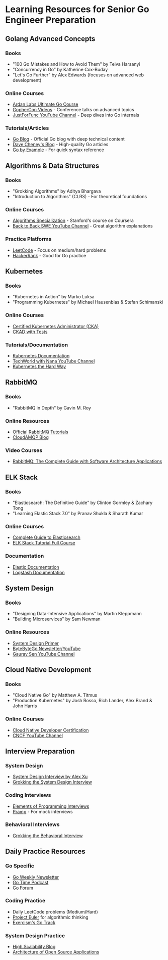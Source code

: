 # Learning Resources for Senior Go Engineer Preparation

## Golang Advanced Concepts
### Books
- "100 Go Mistakes and How to Avoid Them" by Teiva Harsanyi
- "Concurrency in Go" by Katherine Cox-Buday
- "Let's Go Further" by Alex Edwards (focuses on advanced web development)

### Online Courses
- [Ardan Labs Ultimate Go Course](https://www.ardanlabs.com/training/ultimate-go/)
- [GopherCon Videos](https://www.youtube.com/c/GopherAcademy) - Conference talks on advanced topics
- [JustForFunc YouTube Channel](https://www.youtube.com/c/JustForFunc) - Deep dives into Go internals

### Tutorials/Articles
- [Go Blog](https://go.dev/blog/) - Official Go blog with deep technical content
- [Dave Cheney's Blog](https://dave.cheney.net/) - High-quality Go articles
- [Go by Example](https://gobyexample.com/) - For quick syntax reference

## Algorithms & Data Structures
### Books
- "Grokking Algorithms" by Aditya Bhargava
- "Introduction to Algorithms" (CLRS) - For theoretical foundations

### Online Courses
- [Algorithms Specialization](https://www.coursera.org/specializations/algorithms) - Stanford's course on Coursera
- [Back to Back SWE YouTube Channel](https://www.youtube.com/channel/UCmJz2DV1a3yfgrR7GqRtUUA) - Great algorithm explanations

### Practice Platforms
- [LeetCode](https://leetcode.com/) - Focus on medium/hard problems
- [HackerRank](https://www.hackerrank.com/) - Good for Go practice

## Kubernetes
### Books
- "Kubernetes in Action" by Marko Luksa
- "Programming Kubernetes" by Michael Hausenblas & Stefan Schimanski

### Online Courses
- [Certified Kubernetes Administrator (CKA)](https://training.linuxfoundation.org/certification/certified-kubernetes-administrator-cka/)
- [CKAD with Tests](https://kodekloud.com/courses/certified-kubernetes-application-developer-ckad/)

### Tutorials/Documentation
- [Kubernetes Documentation](https://kubernetes.io/docs/home/)
- [TechWorld with Nana YouTube Channel](https://www.youtube.com/c/TechWorldwithNana)
- [Kubernetes the Hard Way](https://github.com/kelseyhightower/kubernetes-the-hard-way)

## RabbitMQ
### Books
- "RabbitMQ in Depth" by Gavin M. Roy

### Online Resources
- [Official RabbitMQ Tutorials](https://www.rabbitmq.com/getstarted.html)
- [CloudAMQP Blog](https://www.cloudamqp.com/blog/)

### Video Courses
- [RabbitMQ: The Complete Guide with Software Architecture Applications](https://www.udemy.com/course/rabbitmq-the-complete-guide-with-software-architecture-applications/)

## ELK Stack
### Books
- "Elasticsearch: The Definitive Guide" by Clinton Gormley & Zachary Tong
- "Learning Elastic Stack 7.0" by Pranav Shukla & Sharath Kumar

### Online Courses
- [Complete Guide to Elasticsearch](https://www.udemy.com/course/elasticsearch-complete-guide/)
- [ELK Stack Tutorial Full Course](https://www.youtube.com/watch?v=4X0WLg05ASw)

### Documentation
- [Elastic Documentation](https://www.elastic.co/guide/index.html)
- [Logstash Documentation](https://www.elastic.co/guide/en/logstash/current/index.html)

## System Design
### Books
- "Designing Data-Intensive Applications" by Martin Kleppmann
- "Building Microservices" by Sam Newman

### Online Resources
- [System Design Primer](https://github.com/donnemartin/system-design-primer)
- [ByteByteGo Newsletter/YouTube](https://www.youtube.com/c/ByteByteGo)
- [Gaurav Sen YouTube Channel](https://www.youtube.com/c/GauravSensei)

## Cloud Native Development
### Books
- "Cloud Native Go" by Matthew A. Titmus
- "Production Kubernetes" by Josh Rosso, Rich Lander, Alex Brand & John Harris

### Online Courses
- [Cloud Native Developer Certification](https://training.linuxfoundation.org/certification/cloud-native-developer-certification-ckad/)
- [CNCF YouTube Channel](https://www.youtube.com/c/CNCF)

## Interview Preparation
### System Design
- [System Design Interview by Alex Xu](https://www.amazon.com/System-Design-Interview-Insiders-Guide/dp/1735167843)
- [Grokking the System Design Interview](https://www.educative.io/courses/grokking-the-system-design-interview)

### Coding Interviews
- [Elements of Programming Interviews](https://elementsofprogramminginterviews.com/)
- [Pramp](https://www.pramp.com/) - For mock interviews

### Behavioral Interviews
- [Grokking the Behavioral Interview](https://www.educative.io/courses/grokking-the-behavioral-interview)

## Daily Practice Resources
### Go Specific
- [Go Weekly Newsletter](https://golangweekly.com/)
- [Go Time Podcast](https://changelog.com/gotime)
- [Go Forum](https://forum.golangbridge.org/)

### Coding Practice
- Daily LeetCode problems (Medium/Hard)
- [Project Euler](https://projecteuler.net/) for algorithmic thinking
- [Exercism's Go Track](https://exercism.io/tracks/go)

### System Design Practice
- [High Scalability Blog](http://highscalability.com/)
- [Architecture of Open Source Applications](http://aosabook.org/en/index.html)
